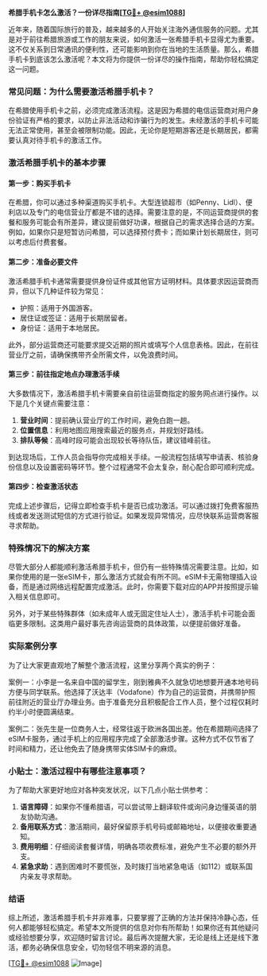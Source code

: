 **希腊手机卡怎么激活？一份详尽指南[[TG💪+ @esim1088](https://t.me/s/esim1088)]**

近年来，随着国际旅行的普及，越来越多的人开始关注海外通信服务的问题。尤其是对于前往希腊旅游或工作的朋友来说，如何激活一张希腊手机卡显得尤为重要。这不仅关系到日常通讯的便利性，还可能影响到你在当地的生活质量。那么，希腊手机卡到底该怎么激活呢？本文将为你提供一份详尽的操作指南，帮助你轻松搞定这一问题。

### 常见问题：为什么需要激活希腊手机卡？

在希腊使用手机卡之前，必须完成激活流程。这是因为希腊的电信运营商对用户身份验证有严格的要求，以防止非法活动和诈骗行为的发生。未经激活的手机卡可能无法正常使用，甚至会被限制功能。因此，无论你是短期游客还是长期居民，都需要认真对待手机卡的激活工作。

### 激活希腊手机卡的基本步骤

#### 第一步：购买手机卡

在希腊，你可以通过多种渠道购买手机卡。大型连锁超市（如Penny、Lidl）、便利店以及专门的电信营业厅都是不错的选择。需要注意的是，不同运营商提供的套餐和服务可能会有所差异，建议提前做好功课，根据自己的需求选择合适的方案。例如，如果你只是短暂访问希腊，可以选择预付费卡；而如果计划长期居住，则可以考虑后付费套餐。

#### 第二步：准备必要文件

激活希腊手机卡通常需要提供身份证件或其他官方证明材料。具体要求因运营商而异，但以下几种证件较为常见：

- 护照：适用于外国游客。
- 居住证或签证：适用于长期居留者。
- 身份证：适用于本地居民。

此外，部分运营商还可能要求提交近期的照片或填写个人信息表格。因此，在前往营业厅之前，请确保携带齐全所需文件，以免浪费时间。

#### 第三步：前往指定地点办理激活手续

大多数情况下，激活希腊手机卡需要亲自前往运营商指定的服务网点进行操作。以下是几个关键点需要注意：

1. **营业时间**：提前确认营业厅的工作时间，避免白跑一趟。
2. **位置信息**：利用地图应用搜索最近的服务点，并规划好路线。
3. **排队等候**：高峰时段可能会出现较长等待队伍，建议错峰前往。

到达现场后，工作人员会指导你完成相关手续。一般流程包括填写申请表、核验身份信息以及设置密码等环节。整个过程通常不会太复杂，耐心配合即可顺利完成。

#### 第四步：检查激活状态

完成上述步骤后，记得立即检查手机卡是否已成功激活。可以通过拨打免费客服热线或者发送测试短信的方式进行验证。如果发现异常情况，应尽快联系运营商客服寻求帮助。

### 特殊情况下的解决方案

尽管大部分人都能顺利激活希腊手机卡，但仍有一些特殊情况需要注意。比如，如果你使用的是一张eSIM卡，那么激活方式就会有所不同。eSIM卡无需物理插入设备，而是通过网络远程配置完成激活。此时，你需要下载对应的APP并按照提示输入相关信息即可。

另外，对于某些特殊群体（如未成年人或无固定住址人士），激活手机卡可能会面临更多限制。这类用户最好事先咨询运营商的具体政策，以便提前做好准备。

### 实际案例分享

为了让大家更直观地了解整个激活流程，这里分享两个真实的例子：

案例一：小李是一名来自中国的留学生，刚到雅典不久就急切地想要开通本地号码方便与同学联系。他选择了沃达丰（Vodafone）作为自己的运营商，并携带护照前往附近的营业厅办理业务。由于准备充分且积极配合工作人员，整个过程仅耗时约半小时便圆满结束。

案例二：张先生是一位商务人士，经常往返于欧洲各国出差。他在希腊期间选择了eSIM卡服务，通过手机上的应用程序完成了全部激活步骤。这种方式不仅节省了时间和精力，还让他免去了随身携带实体SIM卡的麻烦。

### 小贴士：激活过程中有哪些注意事项？

为了帮助大家更好地应对各种突发状况，以下几点小贴士供参考：

1. **语言障碍**：如果你不懂希腊语，可以尝试带上翻译软件或询问身边懂英语的朋友协助沟通。
2. **备用联系方式**：激活期间，最好保留原手机号码或邮箱地址，以便接收重要通知。
3. **费用明细**：仔细阅读套餐详情，明确各项收费标准，避免产生不必要的额外开支。
4. **紧急求助**：遇到困难时不要慌张，及时拨打当地紧急电话（如112）或联系国内亲友寻求帮助。

### 结语

综上所述，激活希腊手机卡并非难事，只要掌握了正确的方法并保持冷静心态，任何人都能够轻松搞定。希望本文所提供的信息对你有所帮助！如果你还有其他疑问或经验想要分享，欢迎随时留言讨论。最后再次提醒大家，无论是线上还是线下激活，都务必确保信息安全，切勿轻信不明来源的消息。

[[TG💪+ @esim1088](https://t.me/s/esim1088) ![Image](https://i.postimg.cc/4NQfJmqS/Snipaste-2025-05-13-00-14-12.png)]
